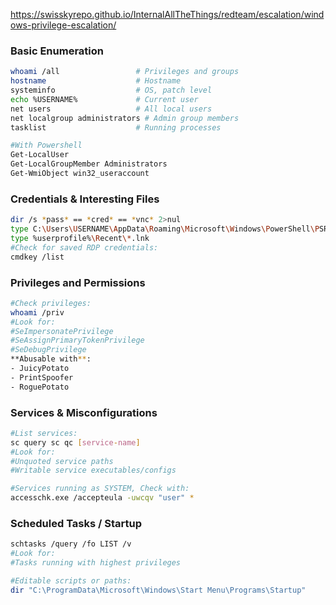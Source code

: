 https://swisskyrepo.github.io/InternalAllTheThings/redteam/escalation/windows-privilege-escalation/

### Basic Enumeration
``` bash
whoami /all                 # Privileges and groups
hostname                    # Hostname
systeminfo                  # OS, patch level
echo %USERNAME%             # Current user
net users                   # All local users
net localgroup administrators # Admin group members
tasklist                    # Running processes

#With Powershell
Get-LocalUser
Get-LocalGroupMember Administrators
Get-WmiObject win32_useraccount
```
### Credentials & Interesting Files
``` bash
dir /s *pass* == *cred* == *vnc* 2>nul
type C:\Users\USERNAME\AppData\Roaming\Microsoft\Windows\PowerShell\PSReadline\ConsoleHost_history.txt
type %userprofile%\Recent\*.lnk
#Check for saved RDP credentials:
cmdkey /list
```
### Privileges and Permissions
``` bash
#Check privileges:
whoami /priv
#Look for:
#SeImpersonatePrivilege
#SeAssignPrimaryTokenPrivilege
#SeDebugPrivilege
**Abusable with**:
- JuicyPotato
- PrintSpoofer
- RoguePotato
```
### **Services & Misconfigurations**
``` bash
#List services:
sc query sc qc [service-name]
#Look for:
#Unquoted service paths   
#Writable service executables/configs   

#Services running as SYSTEM, Check with:
accesschk.exe /accepteula -uwcqv "user" *
```
### **Scheduled Tasks / Startup**
``` bash
schtasks /query /fo LIST /v
#Look for:
#Tasks running with highest privileges

#Editable scripts or paths:
dir "C:\ProgramData\Microsoft\Windows\Start Menu\Programs\Startup"
```